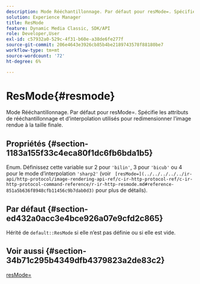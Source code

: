 ```yaml
---
description: Mode Rééchantillonnage. Par défaut pour resMode=. Spécifie les attributs de rééchantillonnage et d’interpolation utilisés pour redimensionner l’image rendue à la taille finale.
solution: Experience Manager
title: ResMode
feature: Dynamic Media Classic, SDK/API
role: Developer,User
exl-id: c57932a0-529c-4f31-b60e-a38de6fe277f
source-git-commit: 206e4643e3926cb85b4be2189743578f88180be7
workflow-type: tm+mt
source-wordcount: '72'
ht-degree: 6%

---
```


# ResMode{#resmode}

Mode Rééchantillonnage. Par défaut pour resMode=. Spécifie les attributs de rééchantillonnage et d’interpolation utilisés pour redimensionner l’image rendue à la taille finale.

## Propriétés {#section-1183a155f33c4eca80f1dc6fb6bda1b5}

Enum. Définissez cette variable sur 2 pour `'bilin'`, 3 pour `'bicub'` ou 4 pour le mode d’interpolation `'sharp2'` (voir ` [resMode=](../../../../../ir-api/http-protocol/image-rendering-api-ref/c-ir-http-protocol-ref/c-ir-http-protocol-command-reference/r-ir-http-resmode.md#reference-851a5b636f8948cfb11456c9b7dab0d3)` pour plus de détails).

## Par défaut {#section-ed432a0acc3e4bce926a07e9cfd2c865}

Hérité de `default::ResMode` si elle n’est pas définie ou si elle est vide.

## Voir aussi {#section-34b71c295b4349dfb4379823a2de83c2}

[resMode=](../../../../../ir-api/http-protocol/image-rendering-api-ref/c-ir-http-protocol-ref/c-ir-http-protocol-command-reference/r-ir-http-resmode.md#reference-851a5b636f8948cfb11456c9b7dab0d3)
